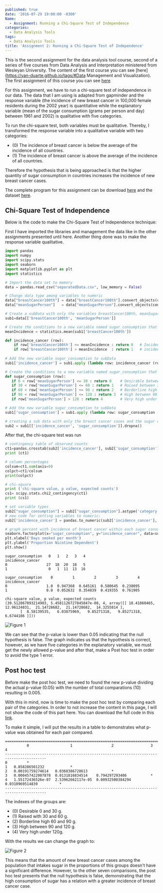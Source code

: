 ```yaml
---
published: true
date: '2016-07-29 19:00:00 -0300'
Name:
  - Assignment: Running a Chi-Square Test of Independence
categories:
  - Data Analysis Tools
tags:
  - Data Analysis Tools
title: 'Assignment 2: Running a Chi-Square Test of Independence'
---
```

This is the second assignment for the data analysis tool course, second of a series of five courses from Data Analysis and Interpretation ministered from Wesleyan University.
The content of the first course you can see [here](https://yan-duarte.github.io/tags/#Data Management and Visualization).
The first assignment of this course you can see [here](https://yan-duarte.github.io/2016/DAT-Assignment1/)

For this assignment, we have to run a chi-square test of independence in our data.
The data that I am using is adapted from gapminder and the response variable (the incidence of new breast cancer in 100,000 female residents during the 2002 year) is quantitative while the explanatory variable (mean of the sugar consumption (grams per person and day) between 1961 and 2002) is qualitative with five categories.
 
To run the chi-square test, both variables must be qualitative. 
Thereby, I transformed the response variable into a qualitative variable with two categories:

  - (0) The incidence of breast cancer is below the average of the incidence of all countries.
  - (1) The incidence of breast cancer is above the average of the incidence of all countries.

Therefore the hypothesis that is being approached is that the higher quantity of sugar consumption in countries increases the incidence of new breast cancer cases.

The complete program for this assignment can be download [here](https://yan-duarte.github.io/archives/dat-assignment2.py) and the dataset [here](https://yan-duarte.github.io/archives/separatedData.csv).


## **Chi-Square Test of Independence**

Below is the code to make the Chi-Square Test of Independence technique:

First I have imported the libraries and management the data like in the other assignments presented until here. Another thing done was to make the response variable qualitative.

```python
import pandas
import numpy
import scipy.stats
import seaborn
import matplotlib.pyplot as plt
import statistics

# Import the data set to memory
data = pandas.read_csv("separatedData.csv", low_memory = False)

# Change data type among variables to numeric
data["breastCancer100th"] = data["breastCancer100th"].convert_objects(convert_numeric=True)
data["meanSugarPerson"]   = data["meanSugarPerson"].convert_objects(convert_numeric=True)

# Create a subData with only the variables breastCancer100th, meanSugarPerson, meanFoodPerson, meanCholesterol
sub1=data[['breastCancer100th', 'meanSugarPerson']]

# Create the conditions to a new variable named sugar_consumption that will categorize the meanSugarPerson answers
meanIncidence = statistics.mean(sub1['breastCancer100th'])

def incidence_cancer (row):
    if row['breastCancer100th'] <= meanIncidence : return 0   # Incidence of breast cancer is below the average of the incidence of all countries.
    if row['breastCancer100th'] > meanIncidence  : return 1   # incidence of breast cancer is above the average of the incidence of all countries.
    
# Add the new variable sugar_consumption to subData
sub1['incidence_cancer'] = sub1.apply (lambda row: incidence_cancer (row),axis=1)

# Create the conditions to a new variable named sugar_consumption that will categorize the meanSugarPerson answers
def sugar_consumption (row):
   if 0 < row['meanSugarPerson'] <= 30 : return 0    # Desirable between 0 and 30 g.
   if 30 < row['meanSugarPerson'] <= 60 : return 1   # Raised between 30 and 60 g.
   if 60 < row['meanSugarPerson'] <= 90 : return 2   # Borderline high between 60 and 90 g.
   if 90 < row['meanSugarPerson'] <= 120 : return 3  # High between 90 and 120 g.
   if row['meanSugarPerson'] > 120 : return 4        # Very high under 120g.

# Add the new variable sugar_consumption to subData
sub1['sugar_consumption'] = sub1.apply (lambda row: sugar_consumption (row),axis=1)

# creating a sub data with only the breast cancer cases and the sugar consumption mean
sub2 = sub1[['incidence_cancer', 'sugar_consumption']].dropna()
```

After that, the chi-square test was run

```python 
# contingency table of observed counts
ct1=pandas.crosstab(sub2['incidence_cancer'], sub2['sugar_consumption'])
print (ct1)

# column percentages
colsum=ct1.sum(axis=0)
colpct=ct1/colsum
print(colpct)

# chi-square
print ('chi-square value, p value, expected counts')
cs1= scipy.stats.chi2_contingency(ct1)
print (cs1)

# set variable types
sub2["sugar_consumption"] = sub2["sugar_consumption"].astype('category')
# new code for setting variables to numeric:
sub2['incidence_cancer'] = pandas.to_numeric(sub2['incidence_cancer'], errors='coerce')

# graph percent with incidence of breast cancer within each sugar consumption group
seaborn.factorplot(x="sugar_consumption", y="incidence_cancer", data=sub2, kind="bar", ci=None)
plt.xlabel('Days smoked per month')
plt.ylabel('Proportion Nicotine Dependent')
plt.show()
```

```
sugar_consumption   0   1   2   3   4
incidence_cancer                     
0                  27  18  20  18   5
1                   0   1  11  13  16

sugar_consumption    0         1         2         3         4
incidence_cancer                                              
0                  1.0  0.947368  0.645161  0.580645  0.238095
1                  0.0  0.052632  0.354839  0.419355  0.761905

chi-square value, p value, expected counts
(39.512867893214903, 5.4581126727845847e-08, 4, array([[ 18.41860465,  12.96124031,  21.14728682,  21.14728682,  14.3255814 ],
       [  8.58139535,   6.03875969,   9.85271318,   9.85271318,   6.6744186 ]]))
```

![Figure 1]({{site.baseurl}}/yan-duarte.github.io/images/dat-assignment2/dat-ass2-fig1.png)

We can see that the p-value is lower than 0.05 indicating that the null hypothesis is false.
The graph indicates us that the hypothesis is correct, however, as we have five categories in the explanatory variable, we must get the newly allowed p-value and after that, make a Post hoc test in order to avoid the type 1 error.

## **Post hoc test**

Before make the post hoc test, we need to found the new p-value dividing the actual p-value (0.05) with the number of total comparations (10) resulting in 0.005.

With this in mind, now is time to make the post hoc test by comparing each pair of the categories.
In order to not increase the content in this page, I will not show the code of this part here. You can download the full code in this [link](https://yan-duarte.github.io/archives/dat-assignment2.py).

To make it simple, I will put the results in a table to demonstrates what p-value was obtained for each pair compared.

```
=========================================================================================
          0                   1                  2                 3                 4
-----------------------------------------------------------------------------------------
0         *
1   0.858286501232            *
2   0.00191759274614   0.0368386728613           *
3   0.000457422007878  0.0131816834514    0.794297293406           *
4   1.55172436526e-07  2.53962662117e-05  0.00932500384294  0.0310969514839          *      
-----------------------------------------------------------------------------------------
```

The indexes of the groups are: 

  - (0) Desirable 0 and 30 g.
  - (1) Raised with 30 and 60 g.
  - (2) Borderline high 60 and 90 g.
  - (3) High between 90 and 120 g.
  - (4) Very high under 120g.
  
With the results we can change the graph to:

![Figure 2]({{site.baseurl}}/yan-duarte.github.io/images/dat-assignment2/dat-ass2-fig2.png)

This means that the amount of new breast cancer cases among the population that intakes sugar in the proportions of this groups doesn't have a significant difference. However, to the other seven comparisons, the post hoc test presents that the null hypothesis is false, demonstrating that the high consumption of sugar has a relation with a greater incidence of breast cancer case.
